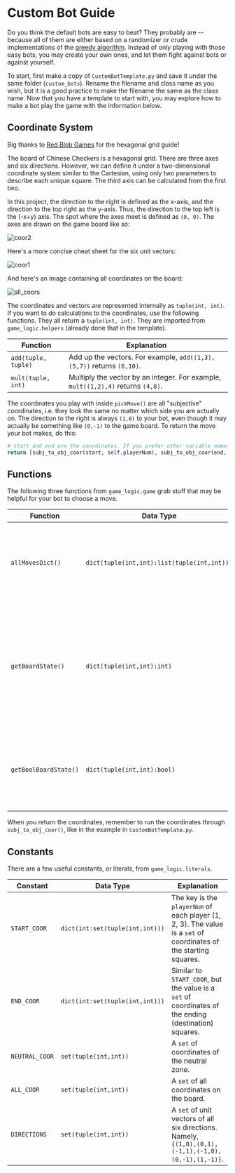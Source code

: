 # Custom Bot Guide

Do you think the default bots are easy to beat? They probably are -- because all of them are either based on a randomizer or crude implementations of the [greedy algorithm](https://en.wikipedia.org/wiki/Greedy_algorithm). Instead of only playing with those easy bots, you may create your own ones, and let them fight against bots or against yourself.

To start, first make a copy of `CustomBotTemplate.py` and save it under the same folder (`custom_bots`). Rename the filename and class name as you wish, but it is a good practice to make the filename the same as the class name. Now that you have a template to start with, you may explore how to make a bot play the game with the information below.

## Coordinate System

Big thanks to [Red Blob Games](https://www.redblobgames.com/grids/hexagons/) for the hexagonal grid guide!

The board of Chinese Checkers is a hexagonal grid. There are three axes and six directions. However, we can define it under a two-dimensional coordinate system similar to the Cartesian, using only two parameters to describe each unique square. The third axis can be calculated from the first two.

In this project, the direction to the right is defined as the x-axis, and the direction to the top right as the y-axis. Thus, the direction to the top left is the (-x+y) axis. The spot where the axes meet is defined as `(0, 0)`. The axes are drawn on the game board like so:

![coor2](assets/coor2.png)

Here's a more concise cheat sheet for the six unit vectors:

![coor1](assets/coor1.png)

And here's an image containing all coordinates on the board:

![all_coors](assets/all_coors.jpg)

The coordinates and vectors are represented internally as `tuple(int, int)`. If you want to do calculations to the coordinates, use the following functions. They all return a `tuple(int, int)`. They are imported from `game_logic.helpers` (already done that in the template).

| Function | Explanation |
|----------|-------------|
|`add(tuple, tuple)`|Add up the vectors. For example, `add((1,3),(5,7))` returns `(6,10)`.|
|`mult(tuple, int)`|Multiply the vector by an integer. For example, `mult((1,2),4)` returns `(4,8)`.|

The coordinates you play with inside `pickMove()` are all "subjective" coordinates, i.e. they look the same no matter which side you are actually on. The direction to the right is always `(1,0)` to your bot, even though it may actually be something like `(0,-1)` to the game board. To return the move your bot makes, do this:
```python
# start and end are the coordinates. If you prefer other variable names, change the names below accordingly.
return [subj_to_obj_coor(start, self.playerNum), subj_to_obj_coor(end, self.playerNum)]
```

## Functions

The following three functions from `game_logic.game` grab stuff that may be helpful for your bot to choose a move.

| Function | Data Type | Explanation |
|----------|------------------|-------------|
|`allMovesDict()`|`dict(tuple(int,int):list(tuple(int,int)))`|Returns a dictionary with the coordinates of each piece as key, and the valid destination coordinates a piece can go to as value.|
|`getBoardState()`|`dict(tuple(int,int):int)`|Returns the board state in dictionary form: the key is each coordinate on the board, and the value is either 0, 1, 2, or 3: 0 means the spot is vacant, otherwise it's the occupying piece's `playerNum`.|
|`getBoolBoardState()`|`dict(tuple(int,int):bool)`|Similar to `getBoardState()`. However, it only uses `False` and `True` as value. `False` means the spot is vacant, and `True` means it is occupied.|

When you return the coordinates, remember to run the coordinates through `subj_to_obj_coor()`, like in the example in `CustomBotTemplate.py`.

## Constants

There are a few useful constants, or literals, from `game_logic.literals`.

| Constant | Data Type | Explanation |
|----------|-----------|-------------|
|`START_COOR`|`dict(int:set(tuple(int,int)))`|The key is the `playerNum` of each player (1, 2, 3). The value is a `set` of coordinates of the starting squares.|
|`END_COOR`|`dict(int:set(tuple(int,int)))`|Similar to `START_COOR`, but the value is a `set` of coordinates of the ending (destination) squares.|
|`NEUTRAL_COOR`|`set(tuple(int,int))`|A `set` of coordinates of the neutral zone.|
|`ALL_COOR`|`set(tuple(int,int))`|A `set` of all coordinates on the board.|
|`DIRECTIONS`|`set(tuple(int,int))`|A `set` of unit vectors of all six directions. Namely, `{(1,0),(0,1),(-1,1),(-1,0),(0,-1),(1,-1)}`.|
